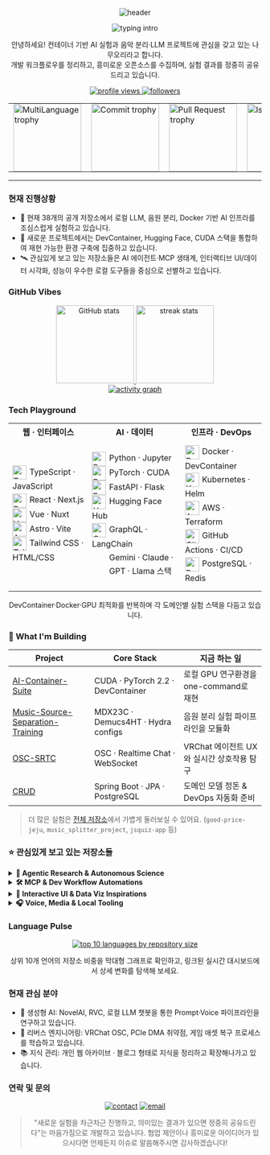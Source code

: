 <div align="center">

![header](https://capsule-render.vercel.app/api?type=waving&height=180&color=0:0f172a,100:1d4ed8&text=Kim%20Yu%20Seok%20·%20NAMUORI00&fontColor=ffffff&fontAlign=50&fontSize=42&fontAlignY=35)

<img src="https://readme-typing-svg.demolab.com?font=Fira+Code&pause=1000&color=60A5FA&center=true&vCenter=true&width=520&lines=AI+Containerization+%26+Local+LLM+Explorer;Generative+Voice+%26+Agentic+Stack+Enthusiast;Playful+Experiments+for+Curious+People" alt="typing intro" />

<p align="center">
  안녕하세요! 컨테이너 기반 AI 실험과 음악 분리·LLM 프로젝트에 관심을 갖고 있는 나무오리라고 합니다.<br/>
  개발 워크플로우를 정리하고, 흥미로운 오픈소스를 수집하며, 실험 결과를 정중히 공유드리고 있습니다.
</p>

<p align="center">
  <a href="https://github.com/NAMUORI00">
    <img src="https://komarev.com/ghpvc/?username=NAMUORI00&style=for-the-badge&color=1d4ed8" alt="profile views" />
  </a>
  <a href="https://github.com/NAMUORI00?tab=followers">
    <img src="https://img.shields.io/github/followers/NAMUORI00?style=for-the-badge&logo=github" alt="followers" />
  </a>
</p>

<p align="center">
  <table>
    <tr>
      <td style="padding: 0 10px;">
        <a href="https://github-profile-trophy.vercel.app/?username=NAMUORI00&theme=onedark&title=MultiLanguage&rank=SECRET,SSS,SS,S,AAA,AA,A">
          <img width="135" src="https://github-profile-trophy.vercel.app/?username=NAMUORI00&theme=onedark&title=MultiLanguage&rank=SECRET,SSS,SS,S,AAA,AA,A" alt="MultiLanguage trophy" />
        </a>
      </td>
      <td style="padding: 0 10px;">
        <a href="https://github-profile-trophy.vercel.app/?username=NAMUORI00&theme=onedark&title=Commit&rank=SECRET,SSS,SS,S,AAA,AA,A">
          <img width="135" src="https://github-profile-trophy.vercel.app/?username=NAMUORI00&theme=onedark&title=Commit&rank=SECRET,SSS,SS,S,AAA,AA,A" alt="Commit trophy" />
        </a>
      </td>
      <td style="padding: 0 10px;">
        <a href="https://github-profile-trophy.vercel.app/?username=NAMUORI00&theme=onedark&title=PullRequest&rank=SECRET,SSS,SS,S,AAA,AA,A">
          <img width="135" src="https://github-profile-trophy.vercel.app/?username=NAMUORI00&theme=onedark&title=PullRequest&rank=SECRET,SSS,SS,S,AAA,AA,A" alt="Pull Request trophy" />
        </a>
      </td>
      <td style="padding: 0 10px;">
        <a href="https://github-profile-trophy.vercel.app/?username=NAMUORI00&theme=onedark&title=Issues&rank=SECRET,SSS,SS,S,AAA,AA,A">
          <img width="135" src="https://github-profile-trophy.vercel.app/?username=NAMUORI00&theme=onedark&title=Issues&rank=SECRET,SSS,SS,S,AAA,AA,A" alt="Issues trophy" />
        </a>
      </td>
      <td style="padding: 0 10px;">
        <a href="https://github-profile-trophy.vercel.app/?username=NAMUORI00&theme=onedark&title=Repositories&rank=SECRET,SSS,SS,S,AAA,AA,A">
          <img width="135" src="https://github-profile-trophy.vercel.app/?username=NAMUORI00&theme=onedark&title=Repositories&rank=SECRET,SSS,SS,S,AAA,AA,A" alt="Repositories trophy" />
        </a>
      </td>
    </tr>
  </table>
</p>

</div>

---

### 현재 진행상황
- 🔭 현재 38개의 공개 저장소에서 로컬 LLM, 음원 분리, Docker 기반 AI 인프라를 조심스럽게 실험하고 있습니다.
- 🧪 새로운 프로젝트에서는 DevContainer, Hugging Face, CUDA 스택을 통합하여 재현 가능한 환경 구축에 집중하고 있습니다.
- 🛰️ 관심있게 보고 있는 저장소들은 AI 에이전트·MCP 생태계, 인터랙티브 UI/데이터 시각화, 성능이 우수한 로컬 도구들을 중심으로 선별하고 있습니다.

### GitHub Vibes
<div align="center">
  <a href="https://github.com/anuraghazra/github-readme-stats">
    <img height="155" src="https://github-readme-stats.vercel.app/api?username=NAMUORI00&show_icons=true&theme=tokyonight&hide_border=true" alt="GitHub stats" />
  </a>
  <a href="https://git.io/streak-stats">
    <img height="155" src="https://streak-stats.demolab.com?user=NAMUORI00&theme=tokyonight&hide_border=true" alt="streak stats" />
  </a>
</div>

<div align="center">
  <a href="https://github.com/NAMUORI00">
    <img src="https://github-readme-activity-graph.vercel.app/graph?username=NAMUORI00&theme=github-compact&hide_border=true" alt="activity graph" />
  </a>
</div>

### Tech Playground
<table align="center">
  <tr>
    <th>웹 · 인터페이스</th>
    <th>AI · 데이터</th>
    <th>인프라 · DevOps</th>
  </tr>
  <tr>
    <td>
      <div align="left" style="line-height:1.7; padding:8px 0;">
        <img src="https://skillicons.dev/icons?i=ts" alt="TypeScript" width="28" style="vertical-align:middle; margin-right:6px;" />TypeScript · JavaScript<br/>
        <img src="https://skillicons.dev/icons?i=react" alt="React" width="28" style="vertical-align:middle; margin-right:6px;" />React · Next.js<br/>
        <img src="https://skillicons.dev/icons?i=vue" alt="Vue" width="28" style="vertical-align:middle; margin-right:6px;" />Vue · Nuxt<br/>
        <img src="https://skillicons.dev/icons?i=astro" alt="Astro" width="28" style="vertical-align:middle; margin-right:6px;" />Astro · Vite<br/>
        <img src="https://skillicons.dev/icons?i=tailwind" alt="Tailwind CSS" width="28" style="vertical-align:middle; margin-right:6px;" />Tailwind CSS · HTML/CSS
      </div>
    </td>
    <td>
      <div align="left" style="line-height:1.7; padding:8px 0;">
        <img src="https://skillicons.dev/icons?i=python" alt="Python" width="28" style="vertical-align:middle; margin-right:6px;" />Python · Jupyter<br/>
        <img src="https://skillicons.dev/icons?i=pytorch" alt="PyTorch" width="28" style="vertical-align:middle; margin-right:6px;" />PyTorch · CUDA<br/>
        <img src="https://skillicons.dev/icons?i=fastapi" alt="FastAPI" width="28" style="vertical-align:middle; margin-right:6px;" />FastAPI · Flask<br/>
        <img src="https://skillicons.dev/icons?i=huggingface" alt="Hugging Face" width="28" style="vertical-align:middle; margin-right:6px;" />Hugging Face Hub<br/>
        <img src="https://skillicons.dev/icons?i=graphql" alt="GraphQL" width="28" style="vertical-align:middle; margin-right:6px;" />GraphQL · LangChain<br/>
        <span style="display:inline-block; padding-left:34px;">Gemini · Claude · GPT · Llama 스택</span>
      </div>
    </td>
    <td>
      <div align="left" style="line-height:1.7; padding:8px 0;">
        <img src="https://skillicons.dev/icons?i=docker" alt="Docker" width="28" style="vertical-align:middle; margin-right:6px;" />Docker · DevContainer<br/>
        <img src="https://skillicons.dev/icons?i=kubernetes" alt="Kubernetes" width="28" style="vertical-align:middle; margin-right:6px;" />Kubernetes · Helm<br/>
        <img src="https://skillicons.dev/icons?i=aws" alt="AWS" width="28" style="vertical-align:middle; margin-right:6px;" />AWS · Terraform<br/>
        <img src="https://skillicons.dev/icons?i=githubactions" alt="GitHub Actions" width="28" style="vertical-align:middle; margin-right:6px;" />GitHub Actions · CI/CD<br/>
        <img src="https://skillicons.dev/icons?i=postgres" alt="PostgreSQL" width="28" style="vertical-align:middle; margin-right:6px;" />PostgreSQL · Redis
      </div>
    </td>
  </tr>
</table>
<p align="center">
  DevContainer·Docker·GPU 최적화를 반복하며 각 도메인별 실험 스택을 다듬고 있습니다.
</p>

### 🚀 What I'm Building
<div align="center">

| Project | Core Stack | 지금 하는 일 |
| --- | --- | --- |
| [AI-Container-Suite](https://github.com/NAMUORI00/AI-Container-Suite) | CUDA · PyTorch 2.2 · DevContainer | 로컬 GPU 연구환경을 one-command로 재현 |
| [Music-Source-Separation-Training](https://github.com/NAMUORI00/Music-Source-Separation-Training) | MDX23C · Demucs4HT · Hydra configs | 음원 분리 실험 파이프라인을 모듈화 |
| [OSC-SRTC](https://github.com/NAMUORI00/OSC-SRTC) | OSC · Realtime Chat · WebSocket | VRChat 에이전트 UX와 실시간 상호작용 탐구 |
| [CRUD](https://github.com/NAMUORI00/CRUD) | Spring Boot · JPA · PostgreSQL | 도메인 모델 정돈 & DevOps 자동화 준비 |

</div>

> 더 많은 실험은 <a href="https://github.com/NAMUORI00?tab=repositories">전체 저장소</a>에서 가볍게 둘러보실 수 있어요. (`good-price-jeju`, `music_splitter_project`, `jsquiz-app` 등)

### ⭐ 관심있게 보고 있는 저장소들
<details>
  <summary><b>🧠 Agentic Research & Autonomous Science</b></summary>
  
  - [SakanaAI/treequest](https://github.com/SakanaAI/treequest) · LLM 추론 시간 확장을 위한 트리 탐색 라이브러리.
  - [HKUDS/AI-Researcher](https://github.com/HKUDS/AI-Researcher) · 자율 연구 에이전트 레퍼런스 구현.
  - [SakanaAI/AI-Scientist-v2](https://github.com/SakanaAI/AI-Scientist-v2) · 트리 서치 기반 자동 과학 실험 파이프라인.
  - [WecoAI/aideml](https://github.com/WecoAI/aideml) · AI R&D 자동화를 꿈꾸는 머신러닝 에이전트.
</details>

<details>
  <summary><b>🛠️ MCP & Dev Workflow Automations</b></summary>
  
  - [CoplayDev/unity-mcp](https://github.com/CoplayDev/unity-mcp) · Unity 에디터를 제어하는 MCP 서버.
  - [antvis/mcp-server-chart](https://github.com/antvis/mcp-server-chart) · 차트 자동화를 위한 시각화 MCP.
  - [czlonkowski/n8n-mcp](https://github.com/czlonkowski/n8n-mcp) · n8n 워크플로우를 대신 조합해주는 MCP.
  - [GLips/Figma-Context-MCP](https://github.com/GLips/Figma-Context-MCP) · Figma 레이아웃 파서로 UI 맥락을 공급.
</details>

<details>
  <summary><b>🎨 Interactive UI & Data Viz Inspirations</b></summary>
  
  - [DavidHDev/react-bits](https://github.com/DavidHDev/react-bits) · 인터랙티브한 React 컴포넌트 모음.
  - [bokeh/bokeh](https://github.com/bokeh/bokeh) · 브라우저 기반 데이터 시각화 프레임워크.
  - [supabase/supabase](https://github.com/supabase/supabase) · Postgres 중심의 풀스택 플랫폼.
  - [cjo4m06/mcp-shrimp-task-manager](https://github.com/cjo4m06/mcp-shrimp-task-manager) · 구조화된 태스크를 만들어주는 에이전트 도구.
</details>

<details>
  <summary><b>🎧 Voice, Media & Local Tooling</b></summary>
  
  - [killkimno/MORT](https://github.com/killkimno/MORT) · 게임 실시간 번역기 (OCR 기반).
  - [BKSalman/ytdlp-gui](https://github.com/BKSalman/ytdlp-gui) · Rust로 만든 심플한 yt-dlp GUI.
  - [dr87/Vonovox](https://github.com/dr87/Vonovox) · NVIDIA GPU를 활용한 실시간 보이스 변환기.
  - [trycua/cua](https://github.com/trycua/cua) · 데스크톱 제어 AI를 위한 샌드박스/SDK.
</details>

### Language Pulse
<p align="center">
  <a href="https://ionicabizau.github.io/github-profile-languages/?user=NAMUORI00" target="_blank" rel="noopener">
    <img src="https://github-readme-stats.vercel.app/api/top-langs/?username=NAMUORI00&layout=compact&langs_count=10&theme=tokyonight&hide_border=true" alt="top 10 languages by repository size" />
  </a>
</p>
<p align="center">
  상위 10개 언어의 저장소 비중을 막대형 그래프로 확인하고, 링크된 실시간 대시보드에서 상세 변화를 탐색해 보세요.
</p>

### 현재 관심 분야
- 🧬 생성형 AI: NovelAI, RVC, 로컬 LLM 챗봇을 통한 Prompt·Voice 파이프라인을 연구하고 있습니다.
- 🧩 리버스 엔지니어링: VRChat OSC, PCIe DMA 취약점, 게임 애셋 복구 프로세스를 학습하고 있습니다.
- 📚 지식 관리: 개인 웹 아카이브 · 블로그 형태로 지식을 정리하고 확장해나가고 있습니다.

### 연락 및 문의
<p align="center">
  <a href="https://github.com/NAMUORI00/NAMUORI00/issues"><img src="https://img.shields.io/badge/GitHub%20Issues-언제든지%20환영합니다-22c55e?style=for-the-badge&logo=github" alt="contact" /></a>
  <a href="mailto:namuori00@namuori.net"><img src="https://img.shields.io/badge/Email-namuori00@namuori.net-38bdf8?style=for-the-badge&logo=minutemailer&logoColor=white" alt="email" /></a>
</p>

<div align="center">

> "새로운 실험을 차근차근 진행하고, 의미있는 결과가 있으면 정중히 공유드린다"는 마음가짐으로 개발하고 있습니다. 협업 제안이나 흥미로운 아이디어가 있으시다면 언제든지 이슈로 말씀해주시면 감사하겠습니다!

</div>
